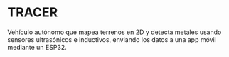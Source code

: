 # TRACER

Vehículo autónomo que mapea terrenos en 2D y detecta metales usando sensores ultrasónicos e inductivos, enviando los datos a una app móvil mediante un ESP32.
